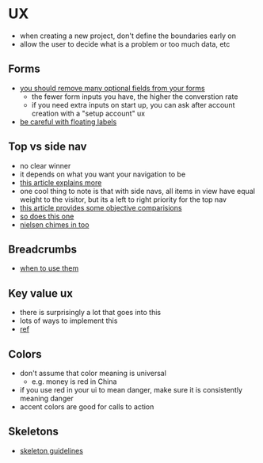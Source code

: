 # UX

- when creating a new project, don't define the boundaries early on
- allow the user to decide what is a problem or too much data, etc

## Forms
- [you should remove many optional fields from your forms](https://uxmovement.com/forms/optional-fields-you-should-remove-on-your-form/)
  - the fewer form inputs you have, the higher the converstion rate
  - if you need extra inputs on start up, you can ask after account creation with a "setup account" ux
- [be careful with floating labels](https://medium.com/simple-human/floating-labels-are-a-bad-idea-82edb64220f6)

## Top vs side nav
- no clear winner
- it depends on what you want your navigation to be
- [this article explains more](https://medium.com/swlh/top-navigation-vs-side-navigation-for-your-interface-3c1f176bc6ae)
- one cool thing to note is that with side navs, all items in view have equal weight to the visitor, but its a left to right priority for the top nav
- [this article provides some objective comparisions](https://uxdesign.cc/top-navigation-vs-side-navigation-wich-one-is-better-24aa5d835643)
- [so does this one](https://uxmovement.com/navigation/top-navigation-vs-left-navigation-which-works-better/#:~:text=A%20top%20navigation%20conserves%20more,left%20column%20of%20your%20page.&text=A%20top%20navigation%2C%20however%2C%20uses,your%20page%20with%20content%20only.)
- [nielsen chimes in too](https://www.nngroup.com/articles/vertical-nav/)

## Breadcrumbs
- [when to use them](https://uxplanet.org/breadcrumbs-for-web-sites-what-when-and-how-9273dacf1960)

## Key value ux
- there is surprisingly a lot that goes into this
- lots of ways to implement this
- [ref](https://design.mindsphere.io/patterns/key-value.html)

## Colors
- don't assume that color meaning is universal
  - e.g. money is red in China
- if you use red in your ui to mean danger, make sure it is consistently meaning danger
- accent colors are good for calls to action

## Skeletons
- [skeleton guidelines](https://uxdesign.cc/what-you-should-know-about-skeleton-screens-a820c45a571a)